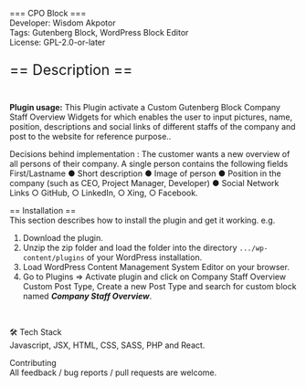 === CPO Block ===<BR>
Developer:         Wisdom Akpotor<BR>
Tags:              Gutenberg Block, WordPress Block Editor<BR>
License:           GPL-2.0-or-later
<BR>
  
<p style="font-size: 25px">== Description ==</p><BR>
<b>Plugin usage:</b> This Plugin activate a Custom Gutenberg Block Company Staff Overview Widgets for which enables the user to input pictures, name, position, descriptions and social links of different staffs of the company and post to the website for reference purpose..
<BR>
  
Decisions behind implementation : The customer wants a new overview of all persons of their company. A single person contains the following fields First/Lastname ● Short description ● Image of person ● Position in the company (such as CEO, Project Manager, Developer) ● Social Network Links ○ GitHub, ○ LinkedIn, ○ Xing, ○ Facebook.
<BR>
  
== Installation == <BR>
This section describes how to install the plugin and get it working.
e.g.
1. Download the plugin. 
2. Unzip the zip folder and load the folder into the directory `.../wp-content/plugins` of your WordPress installation. 
3. Load WordPress Content Management System Editor on your browser.
4. Go to Plugins => Activate plugin and click on Company Staff Overview Custom Post Type, Create a new Post Type and search for custom block named <b><i>Company Staff Overview</i></b>.
<BR>
  
🛠 Tech Stack <BR>
Javascript, JSX, HTML, CSS, SASS, PHP and React.
<BR>
  
Contributing<BR>
All feedback / bug reports / pull requests are welcome.
